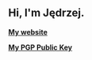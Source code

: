 ## Hi, I'm Jędrzej.

[**My website**](https://jedrzej.me/)

[**My PGP Public Key**](https://raw.githubusercontent.com/jedrzejme/jedrzejme/main/jedrzejme-pgp.asc)
